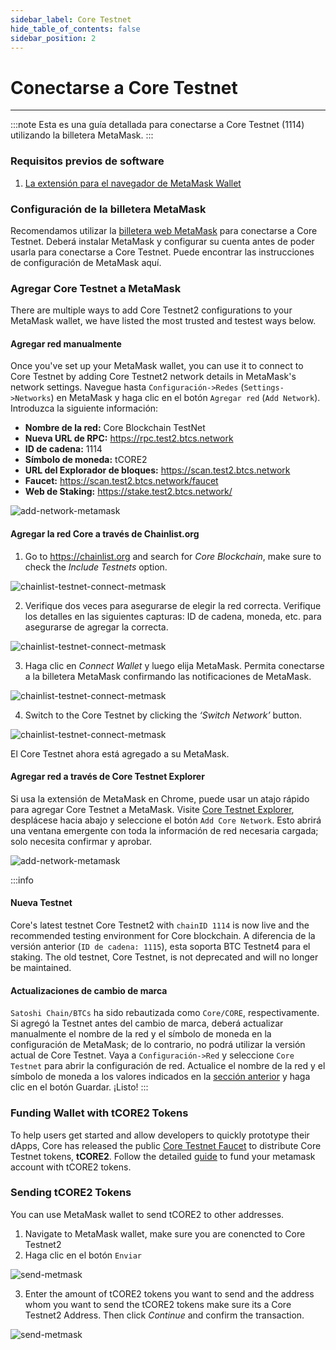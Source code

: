 ```yaml
---
sidebar_label: Core Testnet
hide_table_of_contents: false
sidebar_position: 2
---
```


# Conectarse a Core Testnet

---

:::note
Esta es una guía detallada para conectarse a Core Testnet (1114) utilizando la billetera MetaMask.
:::

### Requisitos previos de software

1. [La extensión para el navegador de MetaMask Wallet](https://metamask.io/)

### Configuración de la billetera MetaMask

Recomendamos utilizar la [billetera web MetaMask](https://metamask.io/) para conectarse a Core Testnet. Deberá instalar MetaMask y configurar su cuenta antes de poder usarla para conectarse a Core Testnet. Puede encontrar las instrucciones de configuración de MetaMask aquí.

### Agregar Core Testnet a MetaMask

There are multiple ways to add Core Testnet2 configurations to your MetaMask wallet, we have listed the most trusted and testest ways below.

#### Agregar red manualmente

Once you've set up your MetaMask wallet, you can use it to connect to Core Testnet by adding Core Testnet2 network details in MetaMask's network settings. Navegue hasta `Configuración->Redes` (`Settings->Networks`) en MetaMask y haga clic en el botón `Agregar red` (`Add Network`). Introduzca la siguiente información:

- **Nombre de la red:** Core Blockchain TestNet
- **Nueva URL de RPC:** https://rpc.test2.btcs.network
- **ID de cadena:** 1114
- **Símbolo de moneda:** tCORE2
- **URL del Explorador de bloques:** https://scan.test2.btcs.network
- **Faucet:** https://scan.test2.btcs.network/faucet
- **Web de Staking:** https://stake.test2.btcs.network/

![add-network-metamask](../../static/img/testnet-wallet-config/testnet-config-wallet-1.png)

#### Agregar la red Core a través de Chainlist.org

1. Go to https://chainlist.org and search for _Core Blockchain_, make sure to check the _Include Testnets_ option.

![chainlist-testnet-connect-metmask](../../static/img/testnet-wallet-config/chainlist-testnet-connect-1.png)

2. Verifique dos veces para asegurarse de elegir la red correcta. Verifique los detalles en las siguientes capturas: ID de cadena, moneda, etc. para asegurarse de agregar la correcta.

![chainlist-testnet-connect-metmask](../../static/img/testnet-wallet-config/chainlist-testnet-connect-2.png)

3. Haga clic en _Connect Wallet_ y luego elija MetaMask. Permita conectarse a la billetera MetaMask confirmando las notificaciones de MetaMask.

![chainlist-testnet-connect-metmask](../../static/img/testnet-wallet-config/chainlist-testnet-connect-3.png)

4. Switch to the Core Testnet by clicking the _‘Switch Network’_ button.

![chainlist-testnet-connect-metmask](../../static/img/testnet-wallet-config/chainlist-testnet-connect-4.png)

El Core Testnet ahora está agregado a su MetaMask.

#### Agregar red a través de Core Testnet Explorer

Si usa la extensión de MetaMask en Chrome, puede usar un atajo rápido para agregar Core Testnet a MetaMask. Visite [Core Testnet Explorer](https://scan.test.btcs.network/), desplácese hacia abajo y seleccione el botón `Add Core Network`. Esto abrirá una ventana emergente con toda la información de red necesaria cargada; solo necesita confirmar y aprobar.

![add-network-metamask](../../static/img/testnet-wallet-config/testnet-wallet-config-2.png)

:::info

#### Nueva Testnet

Core's latest testnet Core Testnet2 with `chainID 1114` is now live and the recommended testing environment for Core blockchain. A diferencia de la versión anterior (`ID de cadena: 1115`), esta soporta BTC Testnet4 para el staking. The old testnet, Core Testnet, is not deprecated and will no longer be maintained.

#### Actualizaciones de cambio de marca

`Satoshi Chain/BTCs` ha sido rebautizada como `Core/CORE`, respectivamente. Si agregó la Testnet antes del cambio de marca, deberá actualizar manualmente el nombre de la red y el símbolo de moneda en la configuración de MetaMask; de lo contrario, no podrá utilizar la versión actual de Core Testnet. Vaya a `Configuración->Red` y seleccione `Core Testnet` para abrir la configuración de red. Actualice el nombre de la red y el símbolo de moneda a los valores indicados en la [sección anterior](#adding-network-manualmente) y haga clic en el botón Guardar. ¡Listo!
:::

### Funding Wallet with tCORE2 Tokens

To help users get started and allow developers to quickly prototype their dApps, Core has released the public [Core Testnet Faucet](https://scan.test2.btcs.network/faucet) to distribute Core Testnet tokens, **tCORE2**. Follow the detailed [guide](./core-faucet.md) to fund your metamask account with tCORE2 tokens.

### Sending tCORE2 Tokens

You can use MetaMask wallet to send tCORE2 to other addresses.

1. Navigate to MetaMask wallet, make sure you are conencted to Core Testnet2
2. Haga clic en el botón `Enviar`

![send-metmask](../../static/img/testnet-wallet-config/send-tcore-1.png)

3. Enter the amount of tCORE2 tokens you want to send and the address whom you want to send the tCORE2 tokens make sure its a Core Testnet2 Address. Then click _Continue_ and confirm the transaction.

![send-metmask](../../static/img/testnet-wallet-config/send-tcore-2.png)

